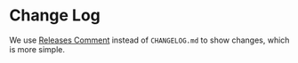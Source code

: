 # Change Log

We use [Releases Comment](https://github.com/regular-ui/regular-ui/releases) instead of `CHANGELOG.md` to show changes, which is more simple.